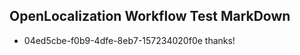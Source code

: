## OpenLocalization Workflow Test MarkDown
* 04ed5cbe-f0b9-4dfe-8eb7-157234020f0e 
thanks!<!--HONumber=Mar16_HO3-->
